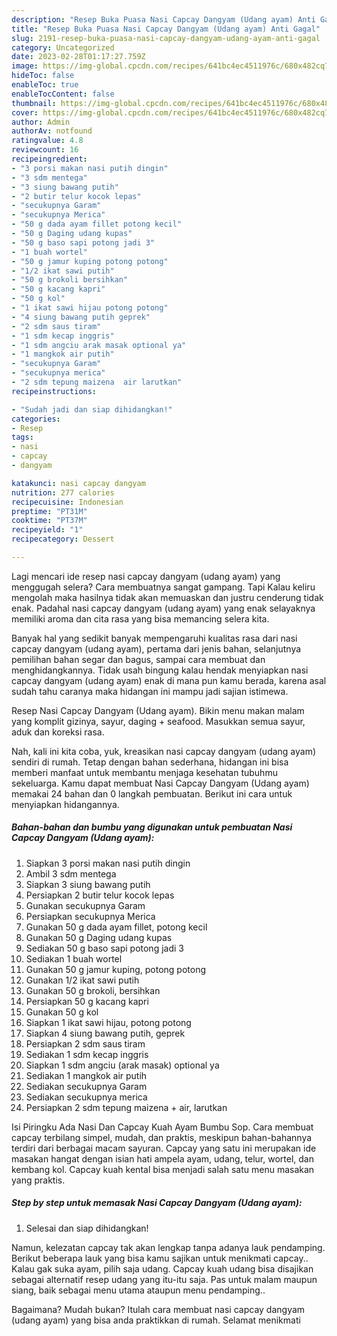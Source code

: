 ```yaml
---
description: "Resep Buka Puasa Nasi Capcay Dangyam (Udang ayam) Anti Gagal"
title: "Resep Buka Puasa Nasi Capcay Dangyam (Udang ayam) Anti Gagal"
slug: 2191-resep-buka-puasa-nasi-capcay-dangyam-udang-ayam-anti-gagal
category: Uncategorized
date: 2023-02-28T01:17:27.759Z
image: https://img-global.cpcdn.com/recipes/641bc4ec4511976c/680x482cq70/nasi-capcay-dangyam-udang-ayam-foto-resep-utama.jpg
hideToc: false
enableToc: true
enableTocContent: false
thumbnail: https://img-global.cpcdn.com/recipes/641bc4ec4511976c/680x482cq70/nasi-capcay-dangyam-udang-ayam-foto-resep-utama.jpg
cover: https://img-global.cpcdn.com/recipes/641bc4ec4511976c/680x482cq70/nasi-capcay-dangyam-udang-ayam-foto-resep-utama.jpg
author: Admin
authorAv: notfound
ratingvalue: 4.8
reviewcount: 16
recipeingredient:
- "3 porsi makan nasi putih dingin"
- "3 sdm mentega"
- "3 siung bawang putih"
- "2 butir telur kocok lepas"
- "secukupnya Garam"
- "secukupnya Merica"
- "50 g dada ayam fillet potong kecil"
- "50 g Daging udang kupas"
- "50 g baso sapi potong jadi 3"
- "1 buah wortel"
- "50 g jamur kuping potong potong"
- "1/2 ikat sawi putih"
- "50 g brokoli bersihkan"
- "50 g kacang kapri"
- "50 g kol"
- "1 ikat sawi hijau potong potong"
- "4 siung bawang putih geprek"
- "2 sdm saus tiram"
- "1 sdm kecap inggris"
- "1 sdm angciu arak masak optional ya"
- "1 mangkok air putih"
- "secukupnya Garam"
- "secukupnya merica"
- "2 sdm tepung maizena  air larutkan"
recipeinstructions:

- "Sudah jadi dan siap dihidangkan!"
categories:
- Resep
tags:
- nasi
- capcay
- dangyam

katakunci: nasi capcay dangyam 
nutrition: 277 calories
recipecuisine: Indonesian
preptime: "PT31M"
cooktime: "PT37M"
recipeyield: "1"
recipecategory: Dessert

---
```



Lagi mencari ide resep nasi capcay dangyam (udang ayam) yang menggugah selera? Cara membuatnya sangat gampang. Tapi Kalau keliru mengolah maka hasilnya tidak akan memuaskan dan justru cenderung tidak enak. Padahal nasi capcay dangyam (udang ayam) yang enak selayaknya memiliki aroma dan cita rasa yang bisa memancing selera kita.


Banyak hal yang sedikit banyak mempengaruhi kualitas rasa dari nasi capcay dangyam (udang ayam), pertama dari jenis bahan, selanjutnya pemilihan bahan segar dan bagus, sampai cara membuat dan menghidangkannya. Tidak usah bingung kalau hendak menyiapkan nasi capcay dangyam (udang ayam) enak di mana pun kamu berada, karena asal sudah tahu caranya maka hidangan ini mampu jadi sajian istimewa.

Resep Nasi Capcay Dangyam (Udang ayam). Bikin menu makan malam yang komplit gizinya, sayur, daging + seafood. Masukkan semua sayur, aduk dan koreksi rasa.


Nah, kali ini kita coba, yuk, kreasikan nasi capcay dangyam (udang ayam) sendiri di rumah. Tetap dengan bahan sederhana, hidangan ini bisa memberi manfaat untuk membantu menjaga kesehatan tubuhmu sekeluarga. Kamu dapat membuat Nasi Capcay Dangyam (Udang ayam) memakai 24 bahan dan 0 langkah pembuatan. Berikut ini cara untuk menyiapkan hidangannya.

<!--inarticleads1-->

##### Bahan-bahan dan bumbu yang digunakan untuk pembuatan Nasi Capcay Dangyam (Udang ayam):

1. Siapkan 3 porsi makan nasi putih dingin
1. Ambil 3 sdm mentega
1. Siapkan 3 siung bawang putih
1. Persiapkan 2 butir telur kocok lepas
1. Gunakan secukupnya Garam
1. Persiapkan secukupnya Merica
1. Gunakan 50 g dada ayam fillet, potong kecil
1. Gunakan 50 g Daging udang kupas
1. Sediakan 50 g baso sapi potong jadi 3
1. Sediakan 1 buah wortel
1. Gunakan 50 g jamur kuping, potong potong
1. Gunakan 1/2 ikat sawi putih
1. Gunakan 50 g brokoli, bersihkan
1. Persiapkan 50 g kacang kapri
1. Gunakan 50 g kol
1. Siapkan 1 ikat sawi hijau, potong potong
1. Siapkan 4 siung bawang putih, geprek
1. Persiapkan 2 sdm saus tiram
1. Sediakan 1 sdm kecap inggris
1. Siapkan 1 sdm angciu (arak masak) optional ya
1. Sediakan 1 mangkok air putih
1. Sediakan secukupnya Garam
1. Sediakan secukupnya merica
1. Persiapkan 2 sdm tepung maizena + air, larutkan


Isi Piringku Ada Nasi Dan Capcay Kuah Ayam Bumbu Sop. Cara membuat capcay terbilang simpel, mudah, dan praktis, meskipun bahan-bahannya terdiri dari berbagai macam sayuran. Capcay yang satu ini merupakan ide masakan hangat dengan isian hati ampela ayam, udang, telur, wortel, dan kembang kol. Capcay kuah kental bisa menjadi salah satu menu masakan yang praktis. 

<!--inarticleads2-->

##### Step by step untuk memasak Nasi Capcay Dangyam (Udang ayam):


1. Selesai dan siap dihidangkan!

Namun, kelezatan capcay tak akan lengkap tanpa adanya lauk pendamping. Berikut beberapa lauk yang bisa kamu sajikan untuk menikmati capcay.. Kalau gak suka ayam, pilih saja udang. Capcay kuah udang bisa disajikan sebagai alternatif resep udang yang itu-itu saja. Pas untuk malam maupun siang, baik sebagai menu utama ataupun menu pendamping.. 

Bagaimana? Mudah bukan? Itulah cara membuat nasi capcay dangyam (udang ayam) yang bisa anda praktikkan di rumah. Selamat menikmati
